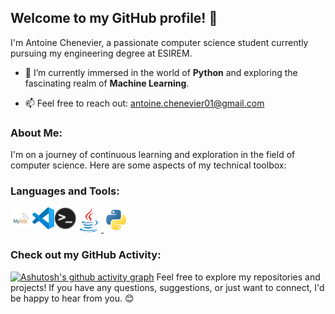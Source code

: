 ## Welcome to my GitHub profile! 👋

I'm Antoine Chenevier, a passionate computer science student currently pursuing my engineering degree at ESIREM.

- 🌱 I’m currently immersed in the world of **Python** and exploring the fascinating realm of **Machine Learning**.

- 📫 Feel free to reach out: [antoine.chenevier01@gmail.com](mailto:antoine.chenevier01@gmail.com)

### About Me:

I'm on a journey of continuous learning and exploration in the field of computer science. Here are some aspects of my technical toolbox:

### Languages and Tools: 

<img align="left" alt="MySQL" width="35px" src="https://raw.githubusercontent.com/github/explore/80688e429a7d4ef2fca1e82350fe8e3517d3494d/topics/mysql/mysql.png" />
<img align="left" alt="Visual Studio Code" width="35px" src="https://raw.githubusercontent.com/github/explore/80688e429a7d4ef2fca1e82350fe8e3517d3494d/topics/visual-studio-code/visual-studio-code.png" />
<img align="left" alt="Terminal" width="35px" src="https://raw.githubusercontent.com/github/explore/80688e429a7d4ef2fca1e82350fe8e3517d3494d/topics/terminal/terminal.png" />

<p align="left">
  <a href="https://www.java.com" target="_blank" rel="noreferrer">
    <img src="https://raw.githubusercontent.com/devicons/devicon/master/icons/java/java-original.svg" alt="java" width="40" height="40"/>
  </a>
  <a href="https://www.python.org" target="_blank" rel="noreferrer">
    <img src="https://raw.githubusercontent.com/devicons/devicon/master/icons/python/python-original.svg" alt="python" width="40" height="40"/>
  </a>
  <!-- Add other languages and tools here -->
</p>

### Check out my GitHub Activity:

[![Ashutosh's github activity graph](https://github-readme-activity-graph.vercel.app/graph?username=antoine-chenevier)](https://github.com/ashutosh00710/github-readme-activity-graph)
Feel free to explore my repositories and projects! If you have any questions, suggestions, or just want to connect, I'd be happy to hear from you. 😊
